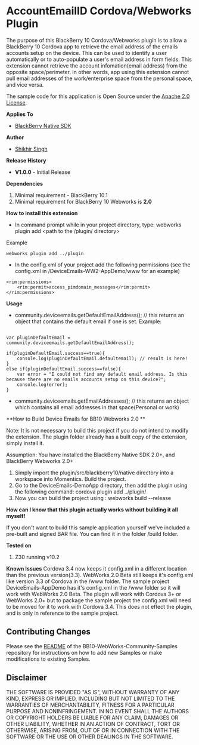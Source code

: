 # AccountEmailID Cordova/Webworks Plugin

The purpose of this BlackBerry 10 Cordova/Webworks plugin is to allow a BlackBerry 10 Cordova app to retrieve 
the email address of the emails accounts setup on the device. This can be used to identify a user automatically or to 
auto-populate a user's email address in form fields. This extension cannot retrieve the account infomation(email address)
from the opposite space/perimeter. In other words, app using this extension cannot pull email addresses of the
work/enterprise space from the personal space, and vice versa. 

The sample code for this application is Open Source under the [Apache 2.0 License](http://www.apache.org/licenses/LICENSE-2.0.html).

**Applies To**

* [BlackBerry Native SDK](http://developer.blackberry.com/native/)

**Author** 

* [Shikhir Singh](http://code.shikhir.com/)


**Release History**

* **V1.0.0** - Initial Release

**Dependencies**

1. Minimal requirement - BlackBerry 10.1
2. Minimal requirement for BlackBerry 10 Webworks is **2.0**


**How to install this extension**

* In command prompt while in your project directory, type: webworks plugin add <path to the /plugin/ directory>

Example
```
webworks plugin add ../plugin
```
* In the config.xml of your project add the following permissions (see the config.xml in /DeviceEmails-WW2-AppDemo/www for an example)

```
<rim:permissions>
	<rim:permit>access_pimdomain_messages</rim:permit>
</rim:permissions>
```

**Usage**


* community.deviceemails.getDefaultEmailAddress(); // this returns an object that contains the default email if one is set. 
Example:
```
 
var pluginDefaultEmail = community.deviceemails.getDefaultEmailAddress();

if(pluginDefaultEmail.success==true){
	console.log(pluginDefaultEmail.defaultemail); // result is here!
}
else if(pluginDefaultEmail.success==false){
	var error = "I could not find any default email address. Is this because there are no emails accounts setup on this device?";
	console.log(error);
}					
```

* community.deviceemails.getEmailAddresses(); // this returns an object which contains all email addresses in that space(Personal or work)

 
**How to Build Device Emails for BB10 Webworks 2.0 **

Note: It is not necessary to build this project if you do not intend to modify the extension. The plugin folder already has a built copy of the
extension, simply install it. 

Assumption: You have installed the BlackBerry Native SDK 2.0+, and BlackBerry Webworks 2.0+

1. Simply import the plugin/src/blackberry10/native directory into a workspace into Momentics. Build the project. 
2. Go to the DeviceEmails-DemoApp directory, then add the plugin using the following command: cordova plugin add ../plugin/
3. Now you can build the project using : webworks build --release  

**How can I know that this plugin actually works without building it all myself!**

If you don't want to build this sample application yourself we've included a pre-built and signed BAR file. 
You can find it in the folder /build folder. 


**Tested on**

1. Z30 running v10.2


**Known Issues**
Cordova 3.4 now keeps it config.xml in a different location than the previous version(3.3).
WebWorks 2.0 Beta still keeps it's config.xml like version 3.3 of Cordova in the /www
folder. The sample project DeviceEmails-AppDemo has it's config.xml in the /www folder so it will
work with WebWorks 2.0 Beta. The plugin will work with Cordova 3+ or WebWorks 2.0+ but 
to package the sample project the config.xml will need to be moved for it to work with Cordova 3.4. 
This does not effect the plugin, and is only in reference to the sample project.  


## Contributing Changes

Please see the [README](https://github.com/blackberry/BB10-WebWorks-Community-Samples) of the BB10-WebWorks-Community-Samples repository for instructions on how to add new Samples or make modifications to existing Samples.



## Disclaimer

THE SOFTWARE IS PROVIDED "AS IS", WITHOUT WARRANTY OF ANY KIND, EXPRESS OR IMPLIED, INCLUDING 
BUT NOT LIMITED TO THE WARRANTIES OF MERCHANTABILITY, FITNESS FOR A PARTICULAR PURPOSE 
AND NONINFRINGEMENT. IN NO EVENT SHALL THE AUTHORS OR COPYRIGHT HOLDERS BE LIABLE FOR 
ANY CLAIM, DAMAGES OR OTHER LIABILITY, WHETHER IN AN ACTION OF CONTRACT, TORT OR 
OTHERWISE, ARISING FROM, OUT OF OR IN CONNECTION WITH THE SOFTWARE OR THE USE OR 
OTHER DEALINGS IN THE SOFTWARE.